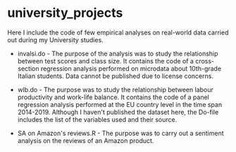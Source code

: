 # university_projects
Here I include the code of few empirical analyses on real-world data carried out during my University studies.

- invalsi.do -
The purpose of the analysis was to study the relationship between test scores and class size.
It contains the code of a cross-section regression analysis performed on microdata about 10th-grade Italian students.
Data cannot be published due to license concerns.

- wlb.do -
The purpose was to study the relationship between labour productivity and work-life balance.
It contains the code of a panel regression analysis performed at the EU country level in the time span 2014-2019.
Although I haven't published the dataset here, the Do-file includes the list of the variables used and their source.

- SA on Amazon's reviews.R -
The purpose was to carry out a sentiment analysis on the reviews of an Amazon product.
